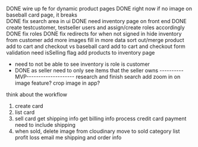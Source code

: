 DONE wire up fe for dynamic product pages
DONE right now if no image on baseball card page, it breaks\
DONE fix search area in ui
DONE need inventory page on front end
DONE create testcustomer, testseller users and assign/create roles accordingly
DONE fix roles
DONE fix redirects for when not signed in
hide inventory from customer
add more images
fill in more data
sort out/merge product add to cart and checkout vs baseball card add to cart and checkout
form validation
need isSelling flag
add products to inventory page
- need to not be able to see inventory is role is customer
- DONE as seller need to only see items that the seller owns
----------MVP--------------------
research and finish search 
add zoom in on image feature?
crop image in app?


think about the workflow
1. create card
1. list card
2. sell card
    get shipping info
    get billing info
    process credit card payment
    need to include shipping
3. when sold, 
    delete image from cloudinary
    move to sold category
    list profit loss
    email me shipping and order info

